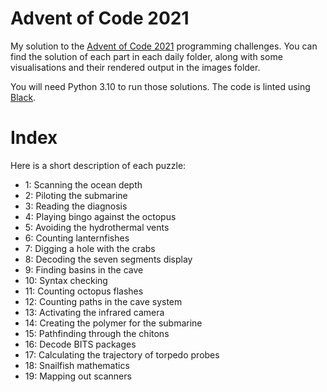 # Advent of Code 2021

My solution to the [Advent of Code 2021](https://adventofcode.com/2021) programming challenges. You can find the solution of each part in each daily folder, along with some visualisations and their rendered output in the images folder. 

You will need Python 3.10 to run those solutions. The code is linted using [Black](https://github.com/psf/black).

# Index

Here is a short description of each puzzle:
- 1: Scanning the ocean depth
- 2: Piloting the submarine
- 3: Reading the diagnosis
- 4: Playing bingo against the octopus
- 5: Avoiding the hydrothermal vents
- 6: Counting lanternfishes
- 7: Digging a hole with the crabs
- 8: Decoding the seven segments display
- 9: Finding basins in the cave
- 10: Syntax checking
- 11: Counting octopus flashes
- 12: Counting paths in the cave system
- 13: Activating the infrared camera
- 14: Creating the polymer for the submarine
- 15: Pathfinding through the chitons
- 16: Decode BITS packages
- 17: Calculating the trajectory of torpedo probes
- 18: Snailfish mathematics
- 19: Mapping out scanners